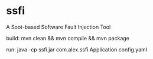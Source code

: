 # ssfi
A Soot-based Software Fault Injection Tool


build: mvn clean && mvn compile && mvn package

run: java -cp ssfi.jar com.alex.ssfi.Application config.yaml